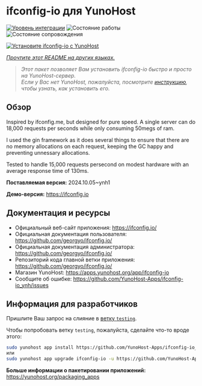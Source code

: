 <!--
Важно: этот README был автоматически сгенерирован <https://github.com/YunoHost/apps/tree/master/tools/readme_generator>
Он НЕ ДОЛЖЕН редактироваться вручную.
-->

# ifconfig-io для YunoHost

[![Уровень интеграции](https://dash.yunohost.org/integration/ifconfig-io.svg)](https://ci-apps.yunohost.org/ci/apps/ifconfig-io/) ![Состояние работы](https://ci-apps.yunohost.org/ci/badges/ifconfig-io.status.svg) ![Состояние сопровождения](https://ci-apps.yunohost.org/ci/badges/ifconfig-io.maintain.svg)

[![Установите ifconfig-io с YunoHost](https://install-app.yunohost.org/install-with-yunohost.svg)](https://install-app.yunohost.org/?app=ifconfig-io)

*[Прочтите этот README на других языках.](./ALL_README.md)*

> *Этот пакет позволяет Вам установить ifconfig-io быстро и просто на YunoHost-сервер.*  
> *Если у Вас нет YunoHost, пожалуйста, посмотрите [инструкцию](https://yunohost.org/install), чтобы узнать, как установить его.*

## Обзор

Inspired by ifconfig.me, but designed for pure speed. A single server can do 18,000 requests per seconds while only consuming 50megs of ram.

I used the gin framework as it does several things to ensure that there are no memory allocations on each request, keeping the GC happy and preventing unnessary allocations.

Tested to handle 15,000 requests persecond on modest hardware with an average response time of 130ms.


**Поставляемая версия:** 2024.10.05~ynh1

**Демо-версия:** <https://ifconfig.io>
## Документация и ресурсы

- Официальный веб-сайт приложения: <https://ifconfig.io/>
- Официальная документация пользователя: <https://github.com/georgyo/ifconfig.io/>
- Официальная документация администратора: <https://github.com/georgyo/ifconfig.io/>
- Репозиторий кода главной ветки приложения: <https://github.com/georgyo/ifconfig.io/>
- Магазин YunoHost: <https://apps.yunohost.org/app/ifconfig-io>
- Сообщите об ошибке: <https://github.com/YunoHost-Apps/ifconfig-io_ynh/issues>

## Информация для разработчиков

Пришлите Ваш запрос на слияние в [ветку `testing`](https://github.com/YunoHost-Apps/ifconfig-io_ynh/tree/testing).

Чтобы попробовать ветку `testing`, пожалуйста, сделайте что-то вроде этого:

```bash
sudo yunohost app install https://github.com/YunoHost-Apps/ifconfig-io_ynh/tree/testing --debug
или
sudo yunohost app upgrade ifconfig-io -u https://github.com/YunoHost-Apps/ifconfig-io_ynh/tree/testing --debug
```

**Больше информации о пакетировании приложений:** <https://yunohost.org/packaging_apps>
